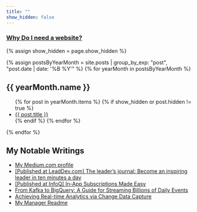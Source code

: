 ```yaml
---
title: ""
show_hidden: false
---
```


<div> <h3> <a href="https://ofirsharony.github.io/about/"> Why Do I need a website?</a> </h3> </div>

{% assign show_hidden = page.show_hidden %}

{% assign postsByYearMonth = site.posts | group_by_exp: "post", "post.date | date: '%B %Y'" %}
{% for yearMonth in postsByYearMonth %}
<h2>{{ yearMonth.name }}</h2>
  <ul>
    {% for post in yearMonth.items %}
      {% if show_hidden or post.hidden != true %}
        <li><a href="{{ post.url }}">{{ post.title }}</a></li>
      {% endif %}
    {% endfor %}
  </ul>
{% endfor %}


<div>
  <h2>My Notable Writings</h2>
  <ul>
    <li><a href="https://medium.com/@ofirsharony" target="_blank">
My Medium.com profile</a></li>
    <li><a href="https://leaddev.com/career-development/leaders-journal-become-inspiring-leader-ten-minutes-day" target="_blank">
[Published at LeadDev.com] The leader’s journal: Become an inspiring leader in ten minutes a day</a></li>
    <li><a href="https://www.infoq.com/articles/in-app-subscriptions-made-easy/" target="_blank">
[Published at InfoQ] In-App Subscriptions Made Easy</a></li>
    <li><a href="https://medium.com/myheritage-engineering/kafka-to-bigquery-load-a-guide-for-streaming-billions-of-daily-events-cbbf31f4b737" target="_blank">
From Kafka to BigQuery: A Guide for Streaming Billions of Daily Events</a></li>
    <li><a href="https://medium.com/myheritage-engineering/achieving-real-time-analytics-via-change-data-capture-d69ed2ead889" target="_blank">
Achieving Real-time Analytics via Change Data Capture</a></li>
    <li><a href="https://managerreadme.com/readme/ofir" target="_blank">
My Manager Readme</a></li>
  </ul>
</div>